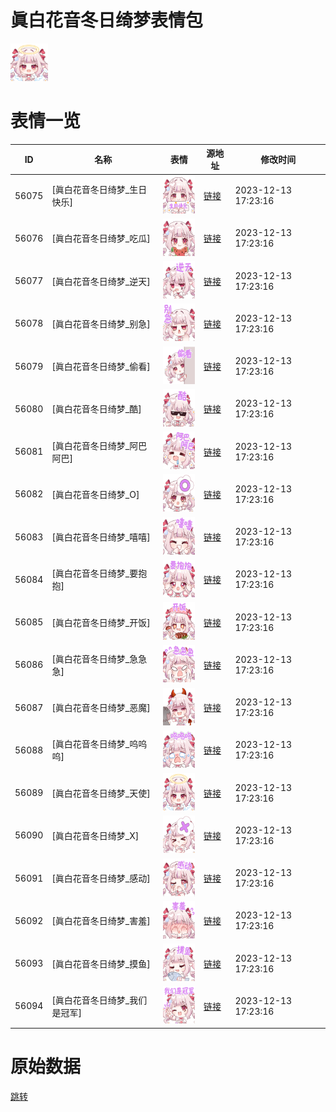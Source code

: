 # 眞白花音冬日绮梦表情包

<img src="./cover.png" height="60" alt="cover" />

# 表情一览

|ID|名称|表情|源地址|修改时间|
|----|----|----|----|----|
|56075|[眞白花音冬日绮梦_生日快乐]|<img src="./pic/056075_%5B眞白花音冬日绮梦_生日快乐%5D.png" height="60" alt="生日快乐"/>|[链接](https://i0.hdslb.com/bfs/garb/item/f8fae627ce0b23db0295163249d9d2cb9c42040f.png)|2023-12-13 17:23:16|
|56076|[眞白花音冬日绮梦_吃瓜]|<img src="./pic/056076_%5B眞白花音冬日绮梦_吃瓜%5D.png" height="60" alt="吃瓜"/>|[链接](https://i0.hdslb.com/bfs/garb/item/a246e1fb4ebcfb062c33caa618332969000e6b61.png)|2023-12-13 17:23:16|
|56077|[眞白花音冬日绮梦_逆天]|<img src="./pic/056077_%5B眞白花音冬日绮梦_逆天%5D.png" height="60" alt="逆天"/>|[链接](https://i0.hdslb.com/bfs/garb/item/7b054a34f9731d85f6f8a08a79077f0c30720f51.png)|2023-12-13 17:23:16|
|56078|[眞白花音冬日绮梦_别急]|<img src="./pic/056078_%5B眞白花音冬日绮梦_别急%5D.png" height="60" alt="别急"/>|[链接](https://i0.hdslb.com/bfs/garb/item/8d5085ac56586e3ec6a7e29385f060057a2f86f5.png)|2023-12-13 17:23:16|
|56079|[眞白花音冬日绮梦_偷看]|<img src="./pic/056079_%5B眞白花音冬日绮梦_偷看%5D.png" height="60" alt="偷看"/>|[链接](https://i0.hdslb.com/bfs/garb/item/011b4a3b672811985854acbe4819d962eb090492.png)|2023-12-13 17:23:16|
|56080|[眞白花音冬日绮梦_酷]|<img src="./pic/056080_%5B眞白花音冬日绮梦_酷%5D.png" height="60" alt="酷"/>|[链接](https://i0.hdslb.com/bfs/garb/item/909ee6f883040c0f435c613deafb141cf264be45.png)|2023-12-13 17:23:16|
|56081|[眞白花音冬日绮梦_阿巴阿巴]|<img src="./pic/056081_%5B眞白花音冬日绮梦_阿巴阿巴%5D.png" height="60" alt="阿巴阿巴"/>|[链接](https://i0.hdslb.com/bfs/garb/item/5063fff03d35a9c66823744bbcae2608be777431.png)|2023-12-13 17:23:16|
|56082|[眞白花音冬日绮梦_O]|<img src="./pic/056082_%5B眞白花音冬日绮梦_O%5D.png" height="60" alt="O"/>|[链接](https://i0.hdslb.com/bfs/garb/item/2d8af760909c9c1f5346c9028d563210806f8ef9.png)|2023-12-13 17:23:16|
|56083|[眞白花音冬日绮梦_嘻嘻]|<img src="./pic/056083_%5B眞白花音冬日绮梦_嘻嘻%5D.png" height="60" alt="嘻嘻"/>|[链接](https://i0.hdslb.com/bfs/garb/item/448a634321711b53de514feacb730d3cbb9f4dc7.png)|2023-12-13 17:23:16|
|56084|[眞白花音冬日绮梦_要抱抱]|<img src="./pic/056084_%5B眞白花音冬日绮梦_要抱抱%5D.png" height="60" alt="要抱抱"/>|[链接](https://i0.hdslb.com/bfs/garb/item/2f78aa7c911061924b6c1a1cb01c67d7cdfbecc4.png)|2023-12-13 17:23:16|
|56085|[眞白花音冬日绮梦_开饭]|<img src="./pic/056085_%5B眞白花音冬日绮梦_开饭%5D.png" height="60" alt="开饭"/>|[链接](https://i0.hdslb.com/bfs/garb/item/a18d1cd72da802ee2e877573a4f2a1e353f26634.png)|2023-12-13 17:23:16|
|56086|[眞白花音冬日绮梦_急急急]|<img src="./pic/056086_%5B眞白花音冬日绮梦_急急急%5D.png" height="60" alt="急急急"/>|[链接](https://i0.hdslb.com/bfs/garb/item/85c3497ab737fe701fc6a79c0c4ac57f0c4f10cd.png)|2023-12-13 17:23:16|
|56087|[眞白花音冬日绮梦_恶魔]|<img src="./pic/056087_%5B眞白花音冬日绮梦_恶魔%5D.png" height="60" alt="恶魔"/>|[链接](https://i0.hdslb.com/bfs/garb/item/442b50bb9d520aaf7144d0b611327b9bcb4ec472.png)|2023-12-13 17:23:16|
|56088|[眞白花音冬日绮梦_呜呜呜]|<img src="./pic/056088_%5B眞白花音冬日绮梦_呜呜呜%5D.png" height="60" alt="呜呜呜"/>|[链接](https://i0.hdslb.com/bfs/garb/item/16374bc35f9efda3f552819f748a28572c4882b3.png)|2023-12-13 17:23:16|
|56089|[眞白花音冬日绮梦_天使]|<img src="./pic/056089_%5B眞白花音冬日绮梦_天使%5D.png" height="60" alt="天使"/>|[链接](https://i0.hdslb.com/bfs/garb/item/ce1b2a4ec8a9b482c6edc313b3d0b598a88fea7d.png)|2023-12-13 17:23:16|
|56090|[眞白花音冬日绮梦_X]|<img src="./pic/056090_%5B眞白花音冬日绮梦_X%5D.png" height="60" alt="X"/>|[链接](https://i0.hdslb.com/bfs/garb/item/3893f9cd1369adcb360558a4ab9272a11632f43c.png)|2023-12-13 17:23:16|
|56091|[眞白花音冬日绮梦_感动]|<img src="./pic/056091_%5B眞白花音冬日绮梦_感动%5D.png" height="60" alt="感动"/>|[链接](https://i0.hdslb.com/bfs/garb/item/9754084f4631dbe2e1fbc15aae5e8a36b9ec8c21.png)|2023-12-13 17:23:16|
|56092|[眞白花音冬日绮梦_害羞]|<img src="./pic/056092_%5B眞白花音冬日绮梦_害羞%5D.png" height="60" alt="害羞"/>|[链接](https://i0.hdslb.com/bfs/garb/item/7b339d22fd39c32d225c7312a9ff63acbeb13bdf.png)|2023-12-13 17:23:16|
|56093|[眞白花音冬日绮梦_摸鱼]|<img src="./pic/056093_%5B眞白花音冬日绮梦_摸鱼%5D.png" height="60" alt="摸鱼"/>|[链接](https://i0.hdslb.com/bfs/garb/item/1f9cdc3b63d668a162b6ae0dda39fdb219365463.png)|2023-12-13 17:23:16|
|56094|[眞白花音冬日绮梦_我们是冠军]|<img src="./pic/056094_%5B眞白花音冬日绮梦_我们是冠军%5D.png" height="60" alt="我们是冠军"/>|[链接](https://i0.hdslb.com/bfs/garb/item/2ba04e8a9b058bc3a0183b113a569b6cda81a277.png)|2023-12-13 17:23:16|

# 原始数据

[跳转](./raw.json)

